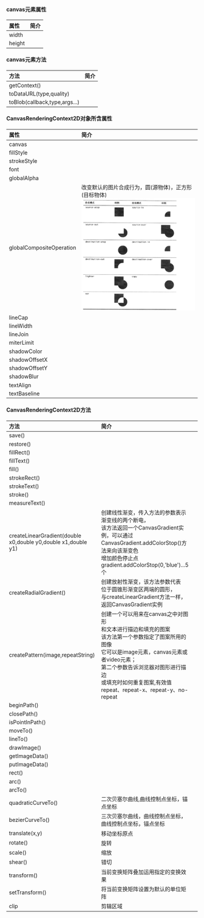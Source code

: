 
#### canvas元素属性

| 属性| 简介|
|:---------|:------|
|width||
|height||


#### canvas元素方法

| 方法| 简介|
|:---------|:------|
|getContext()||
|toDataURL(type,quality)||
|toBlob(callback,type,args...)||


#### CanvasRenderingContext2D对象所含属性

|属性|简介|
|:------|:------|
|canvas||
|fillStyle||
|strokeStyle||
|font||
|globalAlpha||
|globalCompositeOperation|改变默认的图片合成行为，圆(源物体)，正方形(目标物体)![图片合成](./image/globalCompositeOperation.png)|
|lineCap||
|lineWidth||
|lineJoin||
|miterLimit||
|shadowColor||
|shadowOffsetX||
|shadowOffsetY||
|shadowBlur||
|textAlign||
|textBaseline||


#### CanvasRenderingContext2D方法

| 方法|简介 ||
|:---------|:------|:------|
|save()||
|restore()||
|fillRect()||
|fillText()||
|fill()||
|strokeRect()||
|strokeText()||
|stroke()||
|measureText()||
|createLinearGradient(double x0,double y0,double x1,double y1)|创建线性渐变，传入方法的参数表示渐变线的两个断电，<br>该方法返回一个CanvasGradient实例，可以通过<br>CanvasGradient.addColorStop()方法来向该渐变色<br>增加颜色停止点gradient.addColorStop(0,'blue')...5个|
|createRadialGradient()|创建放射性渐变，该方法参数代表<br>位于圆锥形渐变区两端的圆形，<br>与createLinearGradient方法一样，返回CanvasGradient实例|
|createPattern(image,repeatString)|创建一个可以用来在canvas之中对图形<br>和文本进行描边和填充的图案<br>该方法第一个参数指定了图案所用的图像<br>它可以是image元素，canvas元素或者video元素；<br>第二个参数告诉浏览器对图形进行描边<br>或填充时如何重复图案,有效值repeat、repeat-x、repeat-y、no-repeat|
|beginPath()||
|closePath()||
|isPointInPath()||
|moveTo()||
|lineTo()||
|drawImage()||
|getImageData()||
|putImageData()||
|rect()||
|arc()||
|arcTo()||
|quadraticCurveTo()|二次贝塞尔曲线,曲线控制点坐标，锚点坐标|
|bezierCurveTo()|三次贝塞尔曲线，曲线控制点坐标，曲线控制点坐标，锚点坐标
|translate(x,y)|移动坐标原点|
|rotate()|旋转|
|scale()|缩放|
|shear()|错切|
|transform()|当前变换矩阵叠加运用指定的变换效果|
|setTransform()|将当前变换矩阵设置为默认的单位矩阵|
|clip|剪辑区域|